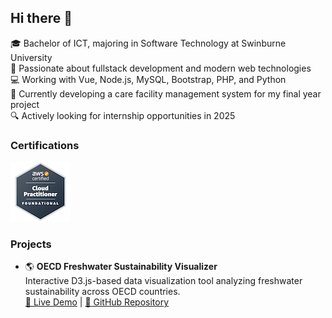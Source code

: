 ## Hi there 👋

🎓 Bachelor of ICT, majoring in Software Technology at Swinburne University  
🧠 Passionate about fullstack development and modern web technologies  
💻 Working with Vue, Node.js, MySQL, Bootstrap, PHP, and Python  
🚀 Currently developing a care facility management system for my final year project  
🔍 Actively looking for internship opportunities in 2025

### Certifications

[![AWS Certified Cloud Practitioner](aws-certified-cloud-practitioner.png)](https://www.credly.com/badges/4f0e8e64-d6f6-4a2d-bc42-3663ac12b895/public_url)

### Projects

- 🌎 **OECD Freshwater Sustainability Visualizer**  
  Interactive D3.js-based data visualization tool analyzing freshwater sustainability across OECD countries.  
  [🔗 Live Demo](https://cos-30045-personal-4ogv.vercel.app/) | [📂 GitHub Repository](https://github.com/Takeruso/COS30045-personal)



<!--
**Takeruso/Takeruso** is a ✨ _special_ ✨ repository because its `README.md` (this file) appears on your GitHub profile.

Here are some ideas to get you started:



-->
